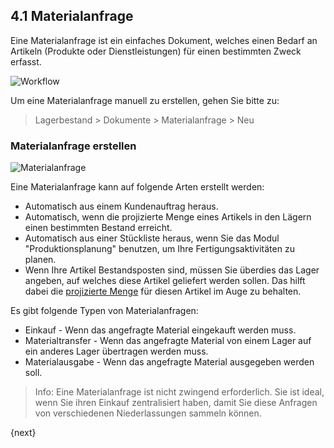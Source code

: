 ## 4.1 Materialanfrage

Eine Materialanfrage ist ein einfaches Dokument, welches einen Bedarf an Artikeln (Produkte oder Dienstleistungen) für einen bestimmten Zweck erfasst.

![Workflow]({{docs_base_url}}/assets/old_images/erpnext/material-request-workflow.jpg)

Um eine Materialanfrage manuell zu erstellen, gehen Sie bitte zu: 

> Lagerbestand > Dokumente > Materialanfrage > Neu

### Materialanfrage erstellen

<img class="screenshot" alt="Materialanfrage" src="{{docs_base_url}}/assets/img/buying/material-request.png">

Eine Materialanfrage kann auf folgende Arten erstellt werden:

* Automatisch aus einem Kundenauftrag heraus.
* Automatisch, wenn die projizierte Menge eines Artikels in den Lägern einen bestimmten Bestand erreicht.
* Automatisch aus einer Stückliste heraus, wenn Sie das Modul "Produktionsplanung" benutzen, um Ihre Fertigungsaktivitäten zu planen.
* Wenn Ihre Artikel Bestandsposten sind, müssen Sie überdies das Lager angeben, auf welches diese Artikel geliefert werden sollen. Das hilft dabei die [projizierte Menge]({{docs_base_url}}/user/manual/en/stock/projected-quantity.html) für diesen Artikel im Auge zu behalten.

Es gibt folgende Typen von Materialanfragen:

* Einkauf - Wenn das angefragte Material eingekauft werden muss.
* Materialtransfer - Wenn das angefragte Material von einem Lager auf ein anderes Lager übertragen werden muss.
* Materialausgabe - Wenn das angefragte Material ausgegeben werden soll.

> Info: Eine Materialanfrage ist nicht zwingend erforderlich. Sie ist ideal, wenn Sie ihren Einkauf zentralisiert haben, damit Sie diese Anfragen von verschiedenen Niederlassungen sammeln können.

{next}
